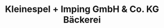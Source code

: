 ---
title: "Kleinespel + Imping GmbH & Co. KG Bäckerei"
url: /dorsten/kleinespel-imping-gmbh-und-co-kg-baeckerei/
shop: Bäckerei
---
